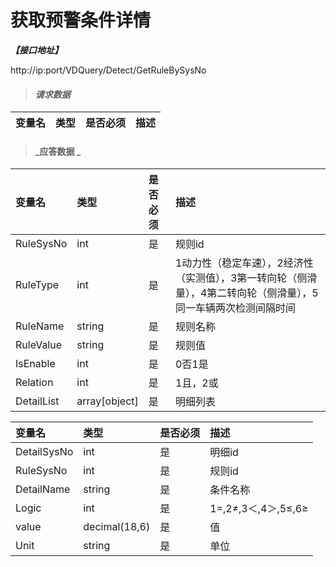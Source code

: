 # 获取预警条件详情

_**【接口地址】**_

http://ip:port/VDQuery/Detect/GetRuleBySysNo

> #### _请求数据_

| 变量名 | 类型 | 是否必须 | 描述 |
| :--- | :--- | :--- | :--- |


> #### _应答数据 _

| 变量名 | 类型 | 是否必须 | 描述 |
| :--- | :--- | :--- | :--- |
| RuleSysNo | int | 是 | 规则id |
| RuleType | int | 是 | 1动力性（稳定车速），2经济性（实测值），3第一转向轮（侧滑量），4第二转向轮（侧滑量），5同一车辆两次检测间隔时间 |
| RuleName | string | 是 | 规则名称 |
| RuleValue | string | 是 | 规则值 |
| IsEnable | int | 是 | 0否1是 |
| Relation | int | 是 | 1且，2或 |
| DetailList | array[object] | 是 | 明细列表 |

| 变量名 | 类型 | 是否必须 | 描述 |
| :--- | :--- | :--- | :--- |
| DetailSysNo | int | 是 | 明细id |
| RuleSysNo | int | 是 | 规则id |
| DetailName | string | 是 | 条件名称 |
| Logic | int | 是 | 1=,2≠,3＜,4＞,5≤,6≥ |
| value | decimal(18,6) | 是 | 值 |
| Unit | string | 是 | 单位 |
